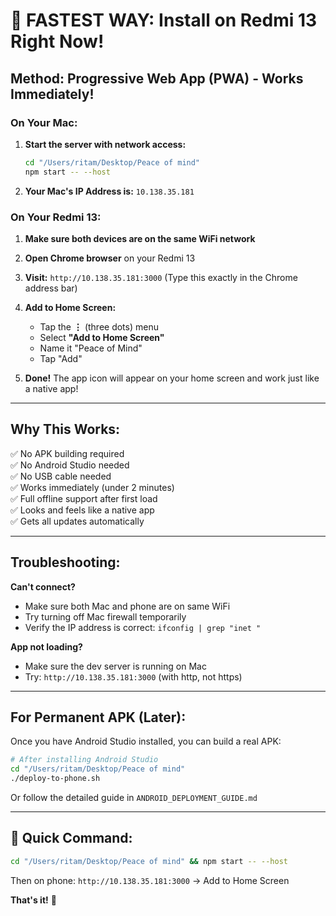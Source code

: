 # 🚀 FASTEST WAY: Install on Redmi 13 Right Now!

## Method: Progressive Web App (PWA) - Works Immediately!

### On Your Mac:

1. **Start the server with network access:**

   ```bash
   cd "/Users/ritam/Desktop/Peace of mind"
   npm start -- --host
   ```

2. **Your Mac's IP Address is:** `10.138.35.181`

### On Your Redmi 13:

1. **Make sure both devices are on the same WiFi network**

2. **Open Chrome browser** on your Redmi 13

3. **Visit:** `http://10.138.35.181:3000`
   (Type this exactly in the Chrome address bar)

4. **Add to Home Screen:**

   - Tap the **⋮** (three dots) menu
   - Select **"Add to Home Screen"**
   - Name it "Peace of Mind"
   - Tap "Add"

5. **Done!** The app icon will appear on your home screen and work just like a native app!

---

## Why This Works:

✅ No APK building required  
✅ No Android Studio needed  
✅ No USB cable needed  
✅ Works immediately (under 2 minutes)  
✅ Full offline support after first load  
✅ Looks and feels like a native app  
✅ Gets all updates automatically

---

## Troubleshooting:

**Can't connect?**

- Make sure both Mac and phone are on same WiFi
- Try turning off Mac firewall temporarily
- Verify the IP address is correct: `ifconfig | grep "inet "`

**App not loading?**

- Make sure the dev server is running on Mac
- Try: `http://10.138.35.181:3000` (with http, not https)

---

## For Permanent APK (Later):

Once you have Android Studio installed, you can build a real APK:

```bash
# After installing Android Studio
cd "/Users/ritam/Desktop/Peace of mind"
./deploy-to-phone.sh
```

Or follow the detailed guide in `ANDROID_DEPLOYMENT_GUIDE.md`

---

## 🎯 Quick Command:

```bash
cd "/Users/ritam/Desktop/Peace of mind" && npm start -- --host
```

Then on phone: `http://10.138.35.181:3000` → Add to Home Screen

**That's it!** 🎉
